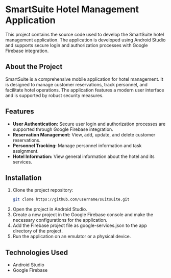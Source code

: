 # SmartSuite Hotel Management Application

This project contains the source code used to develop the SmartSuite hotel management application. The application is developed using Android Studio and supports secure login and authorization processes with Google Firebase integration.

## About the Project

SmartSuite is a comprehensive mobile application for hotel management. It is designed to manage customer reservations, track personnel, and facilitate hotel operations. The application features a modern user interface and is supported by robust security measures.

## Features

- **User Authentication:** Secure user login and authorization processes are supported through Google Firebase integration.
- **Reservation Management:** View, add, update, and delete customer reservations.
- **Personnel Tracking:** Manage personnel information and task assignment.
- **Hotel Information:** View general information about the hotel and its services.

## Installation

1. Clone the project repository:
    ```bash
    git clone https://github.com/username/suitsuite.git
    ```
2. Open the project in Android Studio.
3. Create a new project in the Google Firebase console and make the necessary configurations for the application.
4. Add the Firebase project file as google-services.json to the app directory of the project.
5. Run the application on an emulator or a physical device.

## Technologies Used

- Android Studio
- Google Firebase
